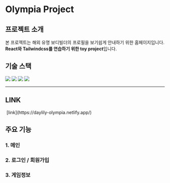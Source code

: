 # Olympia Project

## 프로젝트 소개

본 프로젝트는 해외 유명 보디빌더의 프로필을 보기쉽게 안내하기 위한 홈페이지입니다.
**React와 Tailwindcss를 연습하기 위한 toy project**입니다.

## 기술 스택

<img src="https://img.shields.io/badge/react-61DAFB?style=for-the-badge&logo=react&logoColor=black"> <img src="https://img.shields.io/badge/javascript-F7DF1E?style=for-the-badge&logo=javascript&logoColor=black"> <img src="https://img.shields.io/badge/css-1572B6?style=for-the-badge&logo=css3&logoColor=white"> <img src="https://img.shields.io/badge/tailwindcss-06b6d4?style=for-the-badge&logo=tailwindcss&logoColor=white"/>

---

## LINK

<img >
[link](https://daylily-olympia.netlify.app/)

## 주요 기능

### 1. 메인

### 2. 로그인 / 회원가입

### 3. 게임정보
